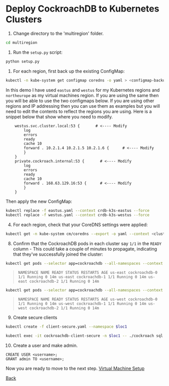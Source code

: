 # Deploy CockroachDB to Kubernetes Clusters

1. Change directory to the 'multiregion' folder.

```bash
cd multiregion
```

1. Run the `setup.py` script: 

```bash
python setup.py
```

1. For each region, first back up the existing ConfigMap:  

```bash
kubectl -n kube-system get configmap coredns -o yaml > <configmap-backup-name>
```

In this demo I have used `eastus` and `westus` for my Kubernetes regions and `northeurope` as my virtual machines region. If you are using the same then you will be able to use the two configmaps below. If you are using other regions and IP addressing then you can use them as examples but you will need to edit the contents to reflect the regions you are using. Here is a snippet below that show where you need to modify.

```
    westus.svc.cluster.local:53 {       # <---- Modify
        log
        errors
        ready
        cache 10
        forward . 10.2.1.4 10.2.1.5 10.2.1.6 {      # <---- Modify
        }
    }
    private.cockroach.internal:53 {       # <---- Modify
        log
        errors
        ready
        cache 10
        forward . 168.63.129.16:53 {      # <---- Modify
        }
    }
```

Then apply the new ConfigMap:

```bash
kubectl replace -f eastus.yaml --context crdb-k3s-eastus --force
kubectl replace -f westus.yaml --context crdb-k3s-westus --force
```

4. For each region, check that your CoreDNS settings were applied: 

```bash
kubectl get -n kube-system cm/coredns --export -o yaml --context <cluster-context>
```

8. Confirm that the CockroachDB pods in each cluster say `1/1` in the `READY` column - This could take a couple of minutes to propagate, indicating that they've successfully joined the cluster:    

```bash
kubectl get pods --selector app=cockroachdb --all-namespaces --context $clus1
```

> `NAMESPACE NAME READY STATUS RESTARTS AGE
us-east cockroachdb-0 1/1 Running 0 14m
us-east cockroachdb-1 1/1 Running 0 14m
us-east cockroachdb-2 1/1 Running 0 14m`


```bash
kubectl get pods --selector app=cockroachdb --all-namespaces --context $clus2
```

> `NAMESPACE NAME READY STATUS RESTARTS AGE
us-west cockroachdb-0 1/1 Running 0 14m
us-west cockroachdb-1 1/1 Running 0 14m
us-west cockroachdb-2 1/1 Running 0 14m`


9. Create secure clients

```bash
kubectl create -f client-secure.yaml --namespace $loc1
```

```bash
kubectl exec -it cockroachdb-client-secure -n $loc1 -- ./cockroach sql --certs-dir=/cockroach-certs --host=cockroachdb-public
```

10. Create a user and make admin.

```
CREATE USER <username>;
GRANT admin TO <username>;
```
Now you are ready to move to the next step. [Virtual Machine Setup](vm-setup.md)

[Back](README.md)